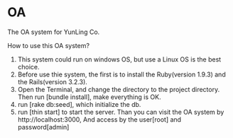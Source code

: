 OA
=====

The OA system for YunLing Co.    

How to use this OA system?  
1. This system could run on windows OS, but use a Linux OS is the best choice.  
2. Before use thie system, the first is to install the Ruby(version 1.9.3) and the Rails(version 3.2.3).  
3. Open the Terminal, and change the directory to the project directory. Then run [bundle install], make everything is OK.  
4. run [rake db:seed], which initialize the db.  
5. run [thin start] to start the server. Than you can visit the OA system by http://localhost:3000, And access by the user[root] and password[admin]  
